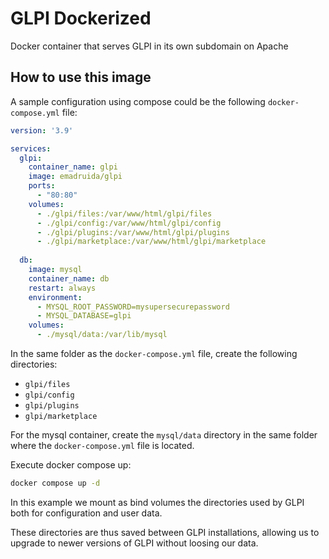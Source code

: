 # GLPI Dockerized

Docker container that serves GLPI in its own subdomain on Apache

## How to use this image

A sample configuration using compose could be the following `docker-compose.yml` file:

```yml
version: '3.9'

services:
  glpi:
    container_name: glpi
    image: emadruida/glpi
    ports:
      - "80:80"
    volumes:
      - ./glpi/files:/var/www/html/glpi/files
      - ./glpi/config:/var/www/html/glpi/config
      - ./glpi/plugins:/var/www/html/glpi/plugins
      - ./glpi/marketplace:/var/www/html/glpi/marketplace
  
  db:
    image: mysql
    container_name: db
    restart: always
    environment:
      - MYSQL_ROOT_PASSWORD=mysupersecurepassword
      - MYSQL_DATABASE=glpi
    volumes:
      - ./mysql/data:/var/lib/mysql
```

In the same folder as the `docker-compose.yml` file, create the following directories:

- `glpi/files`
- `glpi/config`
- `glpi/plugins`
- `glpi/marketplace`

For the mysql container, create the `mysql/data` directory in the same folder where the
`docker-compose.yml` file is located.

Execute docker compose up:

```bash
docker compose up -d
```

In this example we mount as bind volumes the directories used by GLPI both for
configuration and user data.

These directories are thus saved between GLPI installations, allowing us to upgrade
to newer versions of GLPI without loosing our data.
